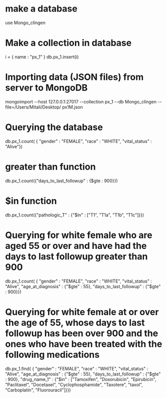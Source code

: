 # make a database

use Mongo_clingen

# Make a collection in database

i = { name : "px_1" } 
db.px_1.insert(i)

# Importing data (JSON files) from server to MongoDB

mongoimport --host 127.0.0.1:27017 --collection px_1 --db Mongo_clingen -- file=/Users/Mitali/Desktop/ px1M.json

# Querying the database

db.px_1.count( { "gender" : "FEMALE", "race" : "WHITE", "vital_status" : "Alive"})

# greater than function

db.px_1.count({"days_to_last_followup" : {$gte : 900}})

# $in function

db.px_1.count({"pathologic_T" : {"$in" : ["T1", "T1a", "T1b", "T1c"]}})

# Querying for white female who are aged 55 or over and have had the days to last followup greater than 900 

db.px_1.count( { "gender" : "FEMALE", "race" : "WHITE", "vital_status" : "Alive", "age_at_diagnosis" : {"$gte" : 55}, "days_to_last_followup" : {"$gte" : 900}})

# Querying for white female at or over the age of 55, whose days to last followup has been over 900 and the ones who have been treated with the following medications

db.px_1.find( { "gender" : "FEMALE", "race" : "WHITE", "vital_status" : "Alive", "age_at_diagnosis" : {"$gte" : 55}, "days_to_last_followup" : {"$gte" : 900}, "drug_name_1" : {"$in" : ["Tamoxifen", "Doxorubicin", "Epirubicin", "Paclitaxel", "Docetaxel", "Cyclophosphamide", "Taxotere", "taxol", "Carboplatin", "Fluorouracil"]}})
